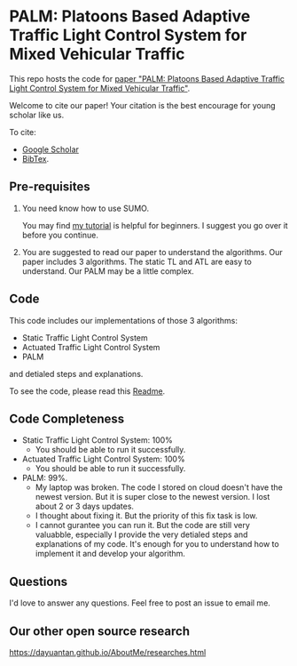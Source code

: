 # PALM: Platoons Based Adaptive Traffic Light Control System for Mixed Vehicular Traffic

This repo hosts the code for [paper "PALM: Platoons Based Adaptive Traffic Light Control System for Mixed Vehicular Traffic"](https://dayuantan.github.io/AboutMe/researches.html).

Welcome to cite our paper! Your citation is the best encourage for young scholar like us.

To cite:
- <a href="https://scholar.google.com/scholar?hl=en&as_sdt=0%2C21&q=PALM%3A+Platoons+Based+Adaptive+Traffic+Light+Control+System+for+Mixed+Vehicular+Traffic&btnG=">Google Scholar</a> 
- <a href="https://dayuantan.github.io/AboutMe/files/palm.txt">BibTex</a>.</li>


## Pre-requisites

1. You need know how to use SUMO.
   
   You may find [my tutorial](https://github.com/DayuanTan/SUMO_Guide_with_Examples) is helpful for beginners. I suggest you go over it before you continue.

2. You are suggested to read our paper to understand the algorithms. 
   Our paper includes 3 algorithms. The static TL and ATL are easy to understand. Our PALM may be a little complex.

## Code

This code includes our implementations of those 3 algorithms: 
- Static Traffic Light Control System
- Actuated Traffic Light Control System
- PALM

and detialed steps and explanations.

To see the code, please read this [Readme](code/ReadMe.md). 

## Code Completeness

- Static Traffic Light Control System: 100%
  - You should be able to run it successfully.
- Actuated Traffic Light Control System: 100%
  - You should be able to run it successfully.
- PALM: 99%. 
  - My laptop was broken. The code I stored on cloud doesn't have the newest version. But it is super close to the newest version. I lost about 2 or 3 days updates.
  - I thought about fixing it. But the priority of this fix task is low.  
  - I cannot gurantee you can run it. But the code are still very valuabble, especially I provide the very detialed steps and explanations of my code. It's enough for you to understand how to implement it and develop your algorithm.

## Questions

I'd love to answer any questions. Feel free to post an issue to email me. 

## Our other open source research

https://dayuantan.github.io/AboutMe/researches.html

